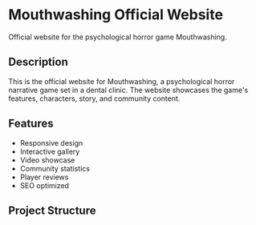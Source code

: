 # Mouthwashing Official Website

Official website for the psychological horror game Mouthwashing.

## Description

This is the official website for Mouthwashing, a psychological horror narrative game set in a dental clinic. The website showcases the game's features, characters, story, and community content.

## Features

- Responsive design
- Interactive gallery
- Video showcase
- Community statistics
- Player reviews
- SEO optimized

## Project Structure 